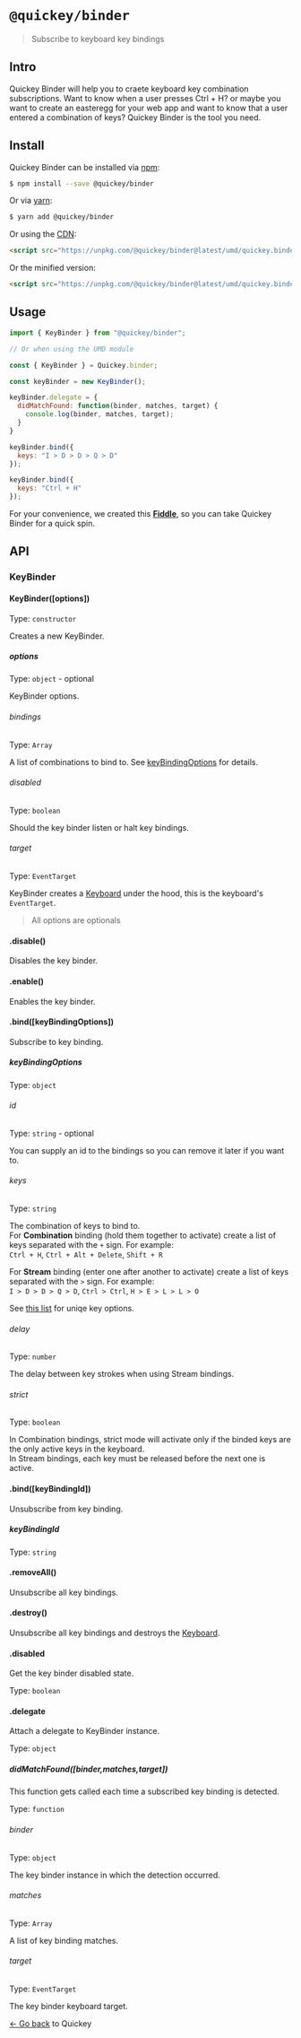 # `@quickey/binder`

> Subscribe to keyboard key bindings

## Intro

Quickey Binder will help you to craete keyboard key combination subscriptions. Want to know when
a user presses Ctrl + H? or maybe you want to create an easteregg for your web app and want to know
that a user entered a combination of keys? Quickey Binder is the tool you need.

## Install

Quickey Binder can be installed via [npm](https://www.npmjs.com):
```sh
$ npm install --save @quickey/binder
```

Or via [yarn](https://yarnpkg.com):
```sh
$ yarn add @quickey/binder
```

Or using the [CDN](https://unpkg.com):

```html
<script src="https://unpkg.com/@quickey/binder@latest/umd/quickey.binder.js"></script>
```
Or the minified version:
```html
<script src="https://unpkg.com/@quickey/binder@latest/umd/quickey.binder.min.js"></script>
```

## Usage

```javascript
import { KeyBinder } from "@quickey/binder";

// Or when using the UMD module

const { KeyBinder } = Quickey.binder;

const keyBinder = new KeyBinder();

keyBinder.delegate = {
  didMatchFound: function(binder, matches, target) {
    console.log(binder, matches, target);
  }
}

keyBinder.bind({
  keys: "I > D > D > Q > D"
});

keyBinder.bind({
  keys: "Ctrl + H"
});
```

For your convenience, we created this [**Fiddle**](https://jsfiddle.net/udidu/1a56thy9/19/), so you can take Quickey Binder for a quick spin.

## API

### KeyBinder

#### KeyBinder([options])

Type: `constructor`

Creates a new KeyBinder.

##### options

Type: `object` - optional

KeyBinder options.

###### bindings

Type: `Array`

A list of combinations to bind to. See [keyBindingOptions](#keyBindingOptions) for details.

###### disabled

Type: `boolean`

Should the key binder listen or halt key bindings.

###### target

Type: `EventTarget`

KeyBinder creates a [Keyboard](/packages/keyboard/README.md) under the hood, this is the keyboard's `EventTarget`.

> All options are optionals

#### .disable()

Disables the key binder.

#### .enable()

Enables the key binder.

#### .bind([keyBindingOptions])

Subscribe to key binding.

##### keyBindingOptions

Type: `object`

###### id

Type: `string` - optional

You can supply an id to the bindings so you can
remove it later if you want to.

###### keys

Type: `string`

The combination of keys to bind to.  
For **Combination** binding (hold them together to activate) create a list of keys separated with the `+` sign. For example:  
`Ctrl + H`, `Ctrl + Alt + Delete`, `Shift + R`  

For **Stream** binding (enter one after another to activate) create a list of keys separated with the `>` sign. For example:  
`I > D > D > Q > D`, `Ctrl > Ctrl`, `H > E > L > L > O`

See [this list](/packages/binder/src/constants.ts) for uniqe key options.


###### delay

Type: `number`

The delay between key strokes when using Stream bindings.

###### strict

Type: `boolean`

In Combination bindings, strict mode will activate only if the binded keys are the only active keys in the keyboard.  
In Stream bindings, each key must be released before the next one is active.

#### .bind([keyBindingId])

Unsubscribe from key binding.

##### keyBindingId

Type: `string`

#### .removeAll()

Unsubscribe all key bindings.

#### .destroy()

Unsubscribe all key bindings and destroys the [Keyboard](/packages/keyboard/README.md).

#### .disabled

Get the key binder disabled state.

Type: `boolean`

#### .delegate

Attach a delegate to KeyBinder instance.

Type: `object`

##### didMatchFound([binder,matches,target])

This function gets called each time a subscribed key binding is detected.

Type: `function`

###### binder

Type: `object`

The key binder instance in which the detection occurred.

###### matches

Type: `Array`

A list of key binding matches.

###### target

Type: `EventTarget`

The key binder keyboard target.

[&larr; Go back](/README.md) to Quickey